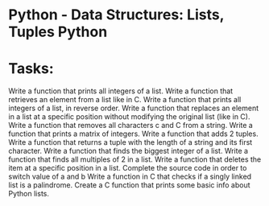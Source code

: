 # Python - Data Structures: Lists, Tuples Python

# Tasks:

Write a function that prints all integers of a list. Write a function that retrieves an element from a list like in C. Write a function that prints all integers of a list, in reverse order. Write a function that replaces an element in a list at a specific position without modifying the original list (like in C). Write a function that removes all characters c and C from a string. Write a function that prints a matrix of integers. Write a function that adds 2 tuples. Write a function that returns a tuple with the length of a string and its first character. Write a function that finds the biggest integer of a list. Write a function that finds all multiples of 2 in a list. Write a function that deletes the item at a specific position in a list. Complete the source code in order to switch value of a and b Write a function in C that checks if a singly linked list is a palindrome. Create a C function that prints some basic info about Python lists.
